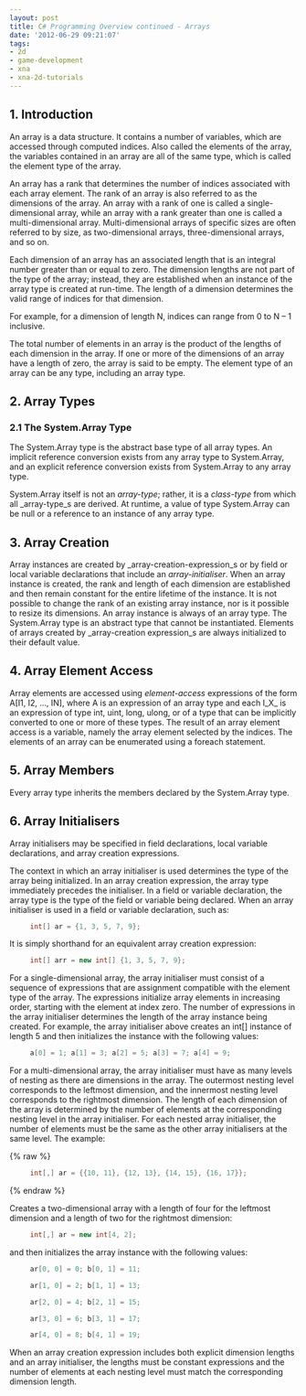 ```yaml
---
layout: post
title: C# Programming Overview continued - Arrays
date: '2012-06-29 09:21:07'
tags:
- 2d
- game-development
- xna
- xna-2d-tutorials
---
```


## 1. Introduction

An array is a data structure. It contains a number of variables, which are accessed through computed indices. Also called the elements of the array, the variables contained in an array are all of the same type, which is called the element type of the array.

An array has a rank that determines the number of indices associated with each array element. The rank of an array is also referred to as the dimensions of the array. An array with a rank of one is called a single-dimensional array, while an array with a rank greater than one is called a multi-dimensional array. Multi-dimensional arrays of specific sizes are often referred to by size, as two-dimensional arrays, three-dimensional arrays, and so on.

Each dimension of an array has an associated length that is an integral number greater than or equal to zero. The dimension lengths are not part of the type of the array; instead, they are established when an instance of the array type is created at run-time. The length of a dimension determines the valid range of indices for that dimension.

For example, for a dimension of length N, indices can range from 0 to N – 1 inclusive.

The total number of elements in an array is the product of the lengths of each dimension in the array. If one or more of the dimensions of an array have a length of zero, the array is said to be empty. The element type of an array can be any type, including an array type.

## 2. Array Types

### 2.1 The System.Array Type

The System.Array type is the abstract base type of all array types. An implicit reference conversion exists from any array type to System.Array, and an explicit reference conversion exists from System.Array to any array type.

System.Array itself is not an _array-type_; rather, it is a _class-type_ from which all _array-type_s are derived. At runtime, a value of type System.Array can be null or a reference to an instance of any array type.

## 3. Array Creation

Array instances are created by _array-creation-expression_s or by field or local variable declarations that include an _array-initialiser_. When an array instance is created, the rank and length of each dimension are established and then remain constant for the entire lifetime of the instance. It is not possible to change the rank of an existing array instance, nor is it possible to resize its dimensions. An array instance is always of an array type. The System.Array type is an abstract type that cannot be instantiated. Elements of arrays created by _array-creation expression_s are always initialized to their default value.

## 4. Array Element Access

Array elements are accessed using _element-access_ expressions of the form A[I1, I2, …, IN], where A is an expression of an array type and each I_X_ is an expression of type int, uint, long, ulong, or of a type that can be implicitly converted to one or more of these types. The result of an array element access is a variable, namely the array element selected by the indices. The elements of an array can be enumerated using a foreach statement.

## 5. Array Members

Every array type inherits the members declared by the System.Array type.

## 6. Array Initialisers

Array initialisers may be specified in field declarations, local variable declarations, and array creation expressions.

The context in which an array initialiser is used determines the type of the array being initialized. In an array creation expression, the array type immediately precedes the initialiser. In a field or variable declaration, the array type is the type of the field or variable being declared. When an array initialiser is used in a field or variable declaration, such as:

```csharp
     int[] ar = {1, 3, 5, 7, 9};
```

It is simply shorthand for an equivalent array creation expression:

```csharp
     int[] arr = new int[] {1, 3, 5, 7, 9};
```

For a single-dimensional array, the array initialiser must consist of a sequence of expressions that are assignment compatible with the element type of the array. The expressions initialize array elements in increasing order, starting with the element at index zero. The number of expressions in the array initialiser determines the length of the array instance being created. For example, the array initialiser above creates an int[] instance of length 5 and then initializes the instance with the following values:

```csharp
     a[0] = 1; a[1] = 3; a[2] = 5; a[3] = 7; a[4] = 9;
```

For a multi-dimensional array, the array initialiser must have as many levels of nesting as there are dimensions in the array. The outermost nesting level corresponds to the leftmost dimension, and the innermost nesting level corresponds to the rightmost dimension. The length of each dimension of the array is determined by the number of elements at the corresponding nesting level in the array initialiser. For each nested array initialiser, the number of elements must be the same as the other array initialisers at the same level. The example:

{% raw %}
```csharp
     int[,] ar = {{10, 11}, {12, 13}, {14, 15}, {16, 17}};
```
{% endraw %}

Creates a two-dimensional array with a length of four for the leftmost dimension and a length of two for the rightmost dimension:

```csharp
     int[,] ar = new int[4, 2];
```

and then initializes the array instance with the following values:

```csharp
     ar[0, 0] = 0; b[0, 1] = 11;

     ar[1, 0] = 2; b[1, 1] = 13;

     ar[2, 0] = 4; b[2, 1] = 15;

     ar[3, 0] = 6; b[3, 1] = 17;

     ar[4, 0] = 8; b[4, 1] = 19;
```

When an array creation expression includes both explicit dimension lengths and an array initialiser, the lengths must be constant expressions and the number of elements at each nesting level must match the corresponding dimension length.